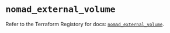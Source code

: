 # `nomad_external_volume`

Refer to the Terraform Registory for docs: [`nomad_external_volume`](https://registry.terraform.io/providers/hashicorp/nomad/2.0.0/docs/resources/external_volume).
